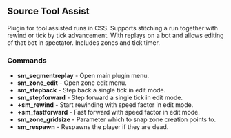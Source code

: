 ## Source Tool Assist

Plugin for tool assisted runs in CSS. Supports stitching a run together with rewind or tick by tick advancement. With replays on a bot and allows editing of that bot in spectator. Includes zones and tick timer.

### Commands

- **sm_segmentreplay** - Open main plugin menu. 
- **sm_zone_edit** - Open zone edit menu.
- **sm_stepback** - Step back a single tick in edit mode.
- **sm_stepforward** - Step forward a single tick in edit mode.
- **+sm_rewind** - Start rewinding with speed factor in edit mode.
- **+sm_fastforward** - Fast forward with speed factor in edit mode.
- **sm_zone_gridsize** - Parameter which to snap zone creation points to.
- **sm_respawn** - Respawns the player if they are dead.
